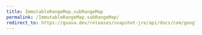```yaml
---
title: ImmutableRangeMap.subRangeMap
permalink: /ImmutableRangeMap.subRangeMap/
redirect_to: https://guava.dev/releases/snapshot-jre/api/docs/com/google/common/collect/ImmutableRangeMap.html#subRangeMap-com.google.common.collect.Range-
---
```

